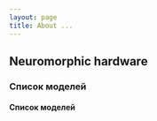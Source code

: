 ```yaml
---
layout: page
title: About ...
---
```


## Neuromorphic hardware

### Список моделей

#### Список моделей



